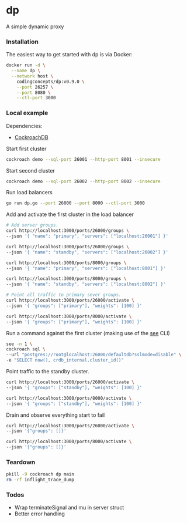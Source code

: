 # dp
A simple dynamic proxy

### Installation

The easiest way to get started with dp is via Docker:

```sh
docker run -d \
  --name dp \
  --network host \
    codingconcepts/dp:v0.9.0 \
    --port 26257 \
    --port 8080 \
    --ctl-port 3000
```

### Local example

Dependencies:

* [CockroachDB](https://www.cockroachlabs.com/docs/stable/cockroach-demo)

Start first cluster

``` sh
cockroach demo --sql-port 26001 --http-port 8001 --insecure
```

Start second cluster

``` sh
cockroach demo --sql-port 26002 --http-port 8002 --insecure
```

Run load balancers

``` sh
go run dp.go --port 26000 --port 8000 --ctl-port 3000
```

Add and activate the first cluster in the load balancer

``` sh
# Add server groups.
curl http://localhost:3000/ports/26000/groups \
--json '{ "name": "primary", "servers": ["localhost:26001"] }'

curl http://localhost:3000/ports/26000/groups \
--json '{ "name": "standby", "servers": ["localhost:26002"] }'

curl http://localhost:3000/ports/8000/groups \
--json '{ "name": "primary", "servers": ["localhost:8001"] }'

curl http://localhost:3000/ports/8000/groups \
--json '{ "name": "standby", "servers": ["localhost:8002"] }'

# Point all traffic to primary sever groups.
curl http://localhost:3000/ports/26000/activate \
--json '{ "groups": ["primary"], "weights": [100] }'

curl http://localhost:3000/ports/8000/activate \
--json '{ "groups": ["primary"], "weights": [100] }'
```

Run a command against the first cluster (making use of the [see](https://github.com/codingconcepts/see) CLI)

``` sh
see -n 1 \
cockroach sql \
--url "postgres://root@localhost:26000/defaultdb?sslmode=disable" \
-e "SELECT now(), crdb_internal.cluster_id()"
```

Point traffic to the standby cluster.

``` sh
curl http://localhost:3000/ports/26000/activate \
--json '{ "groups": ["standby"], "weights": [100] }'

curl http://localhost:3000/ports/8000/activate \
--json '{ "groups": ["standby"], "weights": [100] }'
```

Drain and observe everything start to fail

``` sh
curl http://localhost:3000/ports/26000/activate \
--json '{"groups": []}'

curl http://localhost:3000/ports/8000/activate \
--json '{"groups": []}'
```

### Teardown

``` sh
pkill -9 cockroach dp main
rm -rf inflight_trace_dump
```

### Todos

* Wrap terminateSignal and mu in server struct
* Better error handling
